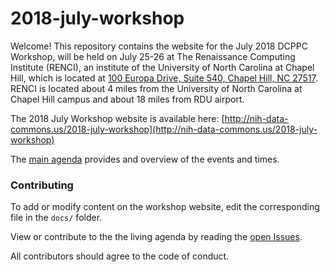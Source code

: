 # 2018-july-workshop

Welcome! This repository contains the website for the July 2018 DCPPC Workshop, will be held on July 25-26 at The Renaissance Computing Institute (RENCI), an institute of the University of North Carolina at Chapel Hill, which is located at [100 Europa Drive, Suite 540, Chapel Hill, NC 27517](https://www.google.com/maps/place/100+Europa+Dr,+Chapel+Hill,+NC+27517/@35.9392635,-79.020576,17z/data=!3m1!4b1!4m5!3m4!1s0x89ace7f888b92489:0x726a47e95db81d35!8m2!3d35.9392635!4d-79.0183873). RENCI is located about 4 miles from the University of North Carolina at Chapel Hill campus and about 18 miles from RDU airport.

The 2018 July Workshop website is available here: [http://nih-data-commons.us/2018-july-workshop](http://nih-data-commons.us/2018-july-workshop)

The [main agenda](http://nih-data-commons.us/2018-july-workshop/agenda) provides and overview of the events and times. 

### Contributing
To add or modify content on the workshop website, edit the corresponding file in the `docs/` folder.

View or contribute to the the living agenda by reading the [open Issues](https://github.com/dcppc/2018-july-workshop/issues). 

All contributors should agree to the code of conduct.

